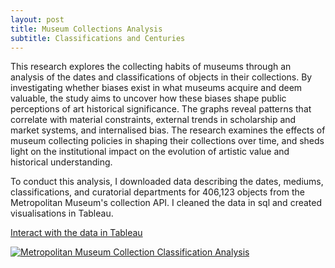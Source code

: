 ```yaml
---
layout: post
title: Museum Collections Analysis
subtitle: Classifications and Centuries
---
```


This research explores the collecting habits of museums through an analysis of the dates and classifications of objects in their collections. By investigating whether biases exist in what museums acquire and deem valuable, the study aims to uncover how these biases shape public perceptions of art historical significance. The graphs reveal patterns that correlate with material constraints, external trends in scholarship and market systems, and internalised bias. The research examines the effects of museum collecting policies in shaping their collections over time, and sheds light on the institutional impact on the evolution of artistic value and historical understanding.

To conduct this analysis, I downloaded data describing the dates, mediums, classifications, and curatorial departments for 406,123 objects from the Metropolitan Museum's collection API. I cleaned the data in sql and created visualisations in Tableau. 

[Interact with the data in Tableau](https://public.tableau.com/shared/SQ9WZ2MFW?:display_count=n&:origin=viz_share_link)

<div class='tableauPlaceholder' id='viz1720139694462' style='position: relative'><noscript><a href='#'><img alt='Metropolitan Museum Collection Classification Analysis ' src='https:&#47;&#47;public.tableau.com&#47;static&#47;images&#47;SQ&#47;SQ9WZ2MFW&#47;1_rss.png' style='border: none' /></a></noscript><object class='tableauViz'  style='display:none;'><param name='host_url' value='https%3A%2F%2Fpublic.tableau.com%2F' /> <param name='embed_code_version' value='3' /> <param name='path' value='shared&#47;SQ9WZ2MFW' /> <param name='toolbar' value='yes' /><param name='static_image' value='https:&#47;&#47;public.tableau.com&#47;static&#47;images&#47;SQ&#47;SQ9WZ2MFW&#47;1.png' /> <param name='animate_transition' value='yes' /><param name='display_static_image' value='yes' /><param name='display_spinner' value='yes' /><param name='display_overlay' value='yes' /><param name='display_count' value='yes' /><param name='language' value='en-US' /></object></div>

